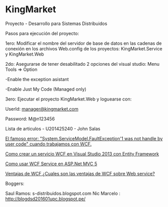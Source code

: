 # KingMarket
Proyecto - Desarrollo para Sistemas Distribuidos

Pasos para ejecución del proyecto:

1ero: 
Modificar el nombre del servidor de base de datos en las cadenas de conexión en los archivos Web.config de los proyectos: KingMarket.Service y KingMarket.Web

2do: 
Asegurarse de tener desabilitado 2 opciones del visual studio:
Menu Tools => Option

-Enable the exception asistant

-Enable Just My Code (Managed only)

3ero: 
Ejecutar el proyecto KingMarket.Web y loguearse con:

UserId: manager@kingmarket.com

Password: M@n123456

Lista de articulos - U201425240 - John Salas

[El famoso error: "System.ServiceModel.FaultException'1 was not handle by user code" cuando trabajamos con WCF.](http://salasjohn.blogspot.pe/2016/06/el-famoso-error-system.html)

[Como crear un servicio WCF en Visual Studio 2013 con Entity Framework](http://salasjohn.blogspot.pe/2016/06/como-crear-un-servicio-wcf-en-visual.html)

[Como usar WCF Service en ASP.Net MVC 5](http://salasjohn.blogspot.pe/2016/06/como-usar-wcf-service-en-aspnet-mvc-5.html)

[Ventajas de WCF ¿Cuales son las ventajas de WCF sobre Web service?](http://salasjohn.blogspot.pe/2016/06/ventajas-de-wcf-cuales-son-las-ventajas.html)

Boggers:

Saul Ramos: s-distribuidos.blogspot.com
Nic Marcelo : http://blogdsd201601upc.blogspot.pe/
